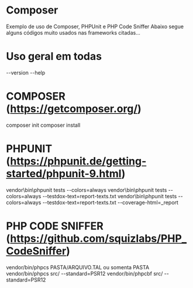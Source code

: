 # Composer
Exemplo de uso de Composer, PHPUnit e PHP Code Sniffer
Abaixo segue alguns códigos muito usados nas frameworks citadas...

# Uso geral em todas
--version
--help

# COMPOSER (https://getcomposer.org/)
composer init
composer install

# PHPUNIT (https://phpunit.de/getting-started/phpunit-9.html)
vendor\bin\phpunit tests --colors=always
vendor\bin\phpunit tests --colors=always --testdox-text=report-texts.txt 
vendor\bin\phpunit tests --colors=always --testdox-text=report-texts.txt --coverage-html=_report

# PHP CODE SNIFFER (https://github.com/squizlabs/PHP_CodeSniffer)
vendor/bin/phpcs PASTA/ARQUIVO.TAL ou somenta PASTA
vendor/bin/phpcs src/ --standard=PSR12
vendor/bin/phpcbf src/ --standard=PSR12
